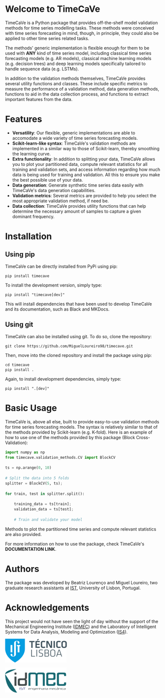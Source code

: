 # Welcome to TimeCaVe

TimeCaVe is a Python package that provides off-the-shelf model validation methods for time series modelling tasks.
These methods were conceived with time series forecasting in mind, though, in principle, they could also be applied to other time series related tasks.

The methods' generic implementation is flexible enough for them to be used with **ANY** kind of time series model, including classical time series forecasting 
models (e.g. AR models), classical machine learning models (e.g. decision trees) and deep learning models specifically tailored to handle sequence data (e.g. LSTMs).

In addition to the validation methods themselves, TimeCaVe provides several utility functions and classes. These include specific metrics to measure the performance of a validation method, data generation methods, functions to aid in the data collection process, and functions to extract important features from the data.

# Features

- **Versatility**: Our flexible, generic implementations are able to accomodate a wide variety of time series forecasting models.
- **Scikit-learn-like syntax**: TimeCaVe's validation methods are implemented in a similar way to those of Scikit-learn, thereby smoothing the learning curve.
- **Extra functionality**: In addition to splitting your data, TimeCaVe allows you to plot your partitioned data, compute relevant statistics for all training and validation sets, and access information regarding how much data is being used for training and validation. All this to ensure you make the best possible use of your data.
- **Data generation**: Generate synthetic time series data easily with TimeCaVe's data generation capabilities.
- **Validation metrics**: Several metrics are provided to help you select the most appropriate validation method, if need be.
- **Data collection**: TimeCaVe provides utility functions that can help determine the necessary amount of samples to capture a given dominant frequency.

# Installation

## Using pip

TimeCaVe can be directly installed from PyPi using pip:

```
pip install timecave
```

To install the development version, simply type:

```
pip install "timecave[dev]"
```

This will install dependencies that have been used to develop TimeCaVe and its documentation, such as Black and MKDocs.

## Using git

TimeCaVe can also be installed using git. To do so, clone the repository:

```
git clone https://github.com/MiguelLoureiro98/timecave.git
```

Then, move into the cloned repository and install the package using pip:

```
cd timecave
pip install .
```

Again, to install development dependencies, simply type:

```
pip install ".[dev]"
```

# Basic Usage

TimeCaVe is, above all else, built to provide easy-to-use validation methods for time series forecasting models. The syntax is relatively similar to that of the methods provided by Scikit-learn (e.g. K-fold). Here is an example of how to use one of the methods provided by this package (Block Cross-Validation):

```py
import numpy as np
from timecave.validation_methods.CV import BlockCV

ts = np.arange(0, 10)

# Split the data into 5 folds
splitter = BlockCV(5, ts);

for train, test in splitter.split():

    training_data = ts[train];
    validation_data = ts[test];

    # Train and validate your model
```

Methods to plot the partitioned time series and compute relevant statistics are also provided. 

For more information on how to use the package, check TimeCaVe's **DOCUMENTATION LINK**.

# Authors
The package was developed by Beatriz Lourenço and Miguel Loureiro, two graduate research assistants at [IST](https://tecnico.ulisboa.pt/en/), University of Lisbon, Portugal.

# Acknowledgements
This project would not have seen the light of day without the support of the Mechanical Engineering Institute ([IDMEC](https://www.idmec.tecnico.ulisboa.pt/)) and the 
Laboratory of Intelligent Systems for Data Analysis, Modeling and Optimization ([IS4](https://is4.tecnico.ulisboa.pt/)).

![IST_Logo](images/IST_Logo_2_resized.png)

![IDMEC Logo](images/IDMEC_PNG_resized.png)